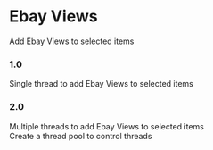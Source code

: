 # Ebay Views
Add Ebay Views to selected items<br>
### 1.0
Single thread to add Ebay Views to selected items
### 2.0
Multiple threads to add Ebay Views to selected items<br>
Create a thread pool to control threads
